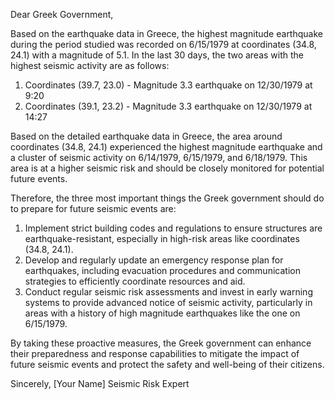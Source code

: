 Dear Greek Government,

Based on the earthquake data in Greece, the highest magnitude earthquake during the period studied was recorded on 6/15/1979 at coordinates (34.8, 24.1) with a magnitude of 5.1. In the last 30 days, the two areas with the highest seismic activity are as follows:

1. Coordinates (39.7, 23.0) - Magnitude 3.3 earthquake on 12/30/1979 at 9:20
2. Coordinates (39.1, 23.2) - Magnitude 3.3 earthquake on 12/30/1979 at 14:27

Based on the detailed earthquake data in Greece, the area around coordinates (34.8, 24.1) experienced the highest magnitude earthquake and a cluster of seismic activity on 6/14/1979, 6/15/1979, and 6/18/1979. This area is at a higher seismic risk and should be closely monitored for potential future events.

Therefore, the three most important things the Greek government should do to prepare for future seismic events are:
1. Implement strict building codes and regulations to ensure structures are earthquake-resistant, especially in high-risk areas like coordinates (34.8, 24.1).
2. Develop and regularly update an emergency response plan for earthquakes, including evacuation procedures and communication strategies to efficiently coordinate resources and aid.
3. Conduct regular seismic risk assessments and invest in early warning systems to provide advanced notice of seismic activity, particularly in areas with a history of high magnitude earthquakes like the one on 6/15/1979.

By taking these proactive measures, the Greek government can enhance their preparedness and response capabilities to mitigate the impact of future seismic events and protect the safety and well-being of their citizens.

Sincerely,
[Your Name]
Seismic Risk Expert